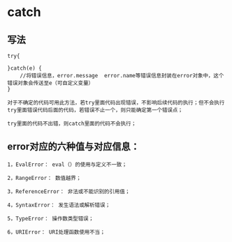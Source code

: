 # catch
## 写法
    try{

    }catch(e) {
        //将错误信息，error.message  error.name等错误信息封装在error对象中，这个错误对象会传送至e（可自定义变量）
    }

    对于不确定的代码可用此方法，若try里面代码出现错误，不影响后续代码的执行；但不会执行try里面错误代码后面的代码，若错误不止一个，则只能确定第一个错误点；

    try里面的代码不出错，则catch里面的代码不会执行；

## error对应的六种值与对应信息：
    1，EvalError： eval（）的使用与定义不一致；

    2，RangeError： 数值越界；

    3，ReferenceError： 非法或不能识别的引用值；

    4，SyntaxError： 发生语法或解析错误；

    5，TypeError： 操作数类型错误；

    6，URIError： URI处理函数使用不当；




    